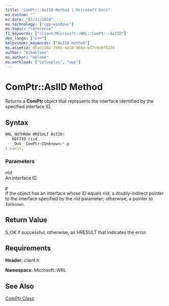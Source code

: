 ```yaml
---
title: "ComPtr::AsIID Method | Microsoft Docs"
ms.custom: ""
ms.date: "07/11/2018"
ms.technology: ["cpp-windows"]
ms.topic: "reference"
f1_keywords: ["client/Microsoft::WRL::ComPtr::AsIID"]
dev_langs: ["C++"]
helpviewer_keywords: ["AsIID method"]
ms.assetid: d5a3cdb2-796d-4410-966a-847c0e8fb226
author: "mikeblome"
ms.author: "mblome"
ms.workload: ["cplusplus", "uwp"]
---
```

# ComPtr::AsIID Method
Returns a **ComPtr** object that represents the interface identified by the specified interface ID.  
  
## Syntax  
  
```cpp  
WRL_NOTHROW HRESULT AsIID(  
   REFIID riid,  
   _Out_ ComPtr<IUnknown>* p  
) const;  
```  
  
### Parameters  
 *riid*  
 An interface ID.  
  
 *p*  
 If the object has an interface whose ID equals *riid*, a doubly-indirect pointer to the interface specified by the *riid* parameter; otherwise, a pointer to `IUnknown`.  
  
## Return Value  
 S_OK if successful; otherwise, an HRESULT that indicates the error.  
  
## Requirements  
 **Header:** client.h  
  
 **Namespace:** Microsoft::WRL  
  
## See Also  
 [ComPtr Class](../windows/comptr-class.md)